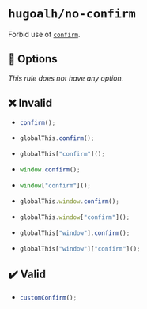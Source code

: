 # `hugoalh/no-confirm`

Forbid use of [`confirm`](https://developer.mozilla.org/en-US/docs/Web/API/Window/confirm).

## 🔧 Options

*This rule does not have any option.*

## ❌ Invalid

- ```ts
  confirm();
  ```
- ```ts
  globalThis.confirm();
  ```
- ```ts
  globalThis["confirm"]();
  ```
- ```ts
  window.confirm();
  ```
- ```ts
  window["confirm"]();
  ```
- ```ts
  globalThis.window.confirm();
  ```
- ```ts
  globalThis.window["confirm"]();
  ```
- ```ts
  globalThis["window"].confirm();
  ```
- ```ts
  globalThis["window"]["confirm"]();
  ```

## ✔️ Valid

- ```ts
  customConfirm();
  ```
